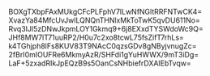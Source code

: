 BOXgTXbpFAxMUkgCFcPLFphV7lLwNfNGltRRFNTwCK4=
XvazYa84MfcUvJwlLQNQnTHNlxMkToTwK5qvDU611No=
Rvq3IJl5zDNwJkpmLOY1Gkmq9+6j8EXxdTYSWdoWc9Q=
JHf8MW7lT71uuRP2/H0u7c2xo8tcwL75fsZifT7rhLs=
k4TGhjph8lFs8KUV83T9NAcC0qzsGDv8gNByjvnugZc=
2fBrI0mIOUFRe6MkmyAzR/SHFdi1gYuHWWX/9mT3iDg=
LaF+5zxadRIkJpEQzB9s5OanCsNHbiefrDXAlEbTvqw=
